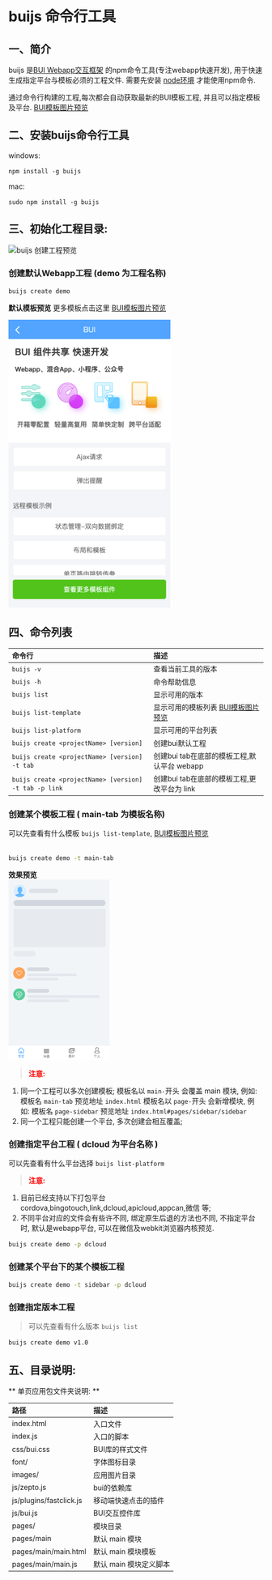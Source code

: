 # buijs 命令行工具

## 一、简介
buijs 是[BUI Webapp交互框架](http://www.easybui.com) 的npm命令工具(专注webapp快速开发), 用于快速生成指定平台与模板必须的工程文件. 需要先安装 [node环境](https://nodejs.org/zh-cn/) 才能使用npm命令. 

通过命令行构建的工程,每次都会自动获取最新的BUI模板工程, 并且可以指定模板及平台.  [BUI模板图片预览](https://github.com/imouou/BUI-Template/)

## 二、安装buijs命令行工具

windows: 
```
npm install -g buijs
```

mac: 
```
sudo npm install -g buijs
```

## 三、初始化工程目录:

![buijs 创建工程预览](http://www.easybui.com/docs/images/router/buijs-create-demo_low.gif)


### 创建默认Webapp工程 (demo 为工程名称)

```bash
buijs create demo 
```
**默认模板预览**  更多模板点击这里 [BUI模板图片预览](https://github.com/imouou/BUI-Template/)

<img src="https://raw.githubusercontent.com/imouou/BUI-Template/master/preview.png" alt="">


## 四、命令列表

| **命令行**   | **描述**           |
|:------------- |:-------------------|
| `buijs -v`       |查看当前工具的版本    |
| `buijs -h`       |命令帮助信息    |
| `buijs list`       |显示可用的版本    |
| `buijs list-template`       |显示可用的模板列表 [BUI模板图片预览](https://github.com/imouou/BUI-Template/)    |
| `buijs list-platform`       |显示可用的平台列表    |
| `buijs create <projectName> [version]`       |创建bui默认工程    |
| `buijs create <projectName> [version] -t tab`       |创建bui tab在底部的模板工程,默认平台 webapp    |
| `buijs create <projectName> [version] -t tab -p link`       |创建bui tab在底部的模板工程,更改平台为 link    |


### 创建某个模板工程 ( main-tab 为模板名称)
可以先查看有什么模板 `buijs list-template`, [BUI模板图片预览](https://github.com/imouou/BUI-Template/)

```bash

buijs create demo -t main-tab

```

**效果预览**  
<img src="https://raw.githubusercontent.com/imouou/BUI-Template/master/templates/main-tab/preview.png" alt="">
> <strong style="color:red">注意:</strong>
1. 同一个工程可以多次创建模板;
模板名以 `main-`开头 会覆盖 main 模块, 例如: 模板名 `main-tab` 预览地址 `index.html`
模板名以 `page-`开头 会新增模块, 例如: 模板名 `page-sidebar` 预览地址 `index.html#pages/sidebar/sidebar`
2. 同一个工程只能创建一个平台, 多次创建会相互覆盖;


### 创建指定平台工程 ( dcloud 为平台名称 ) 
可以先查看有什么平台选择 `buijs list-platform`
> <strong style="color:red">注意:</strong>
1. 目前已经支持以下打包平台 cordova,bingotouch,link,dcloud,apicloud,appcan,微信 等; 
2. 不同平台对应的文件会有些许不同, 绑定原生后退的方法也不同, 不指定平台时, 默认是webapp平台, 可以在微信及webkit浏览器内核预览.

```bash
buijs create demo -p dcloud
```


### 创建某个平台下的某个模板工程

```bash
buijs create demo -t sidebar -p dcloud
```

### 创建指定版本工程
> 可以先查看有什么版本 `buijs list`

```bash
buijs create demo v1.0
```
## 五、目录说明: 

** 单页应用包文件夹说明: **

| **路径**   | **描述**           |
|:------------- |:-------------------|
| index.html     |入口文件    |
| index.js       |入口的脚本    |
| css/bui.css  |BUI库的样式文件    |
| font/         |字体图标目录    |
| images/       |应用图片目录    |
| js/zepto.js  | bui的依赖库  |
| js/plugins/fastclick.js  |  移动端快速点击的插件   |
| js/bui.js       |  BUI交互控件库   |
| pages/      | 模块目录    |
| pages/main       | 默认 main 模块    |
| pages/main/main.html      | 默认 main 模块模板    |
| pages/main/main.js      | 默认 main 模块定义脚本    |
